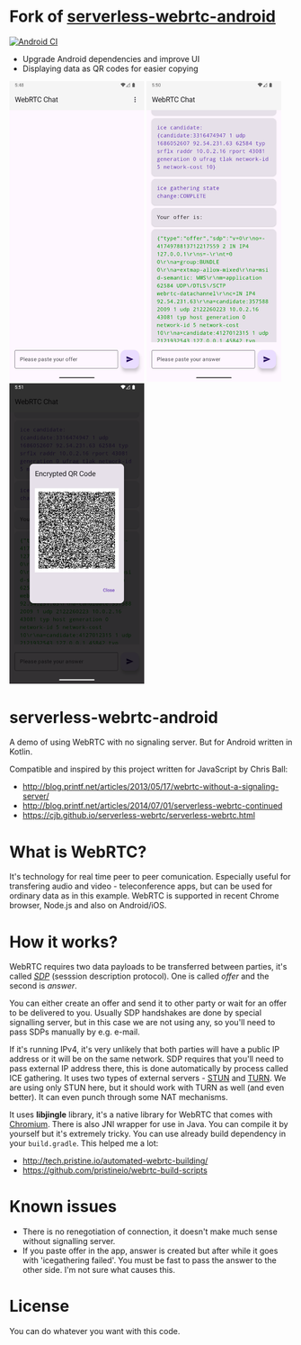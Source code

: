 # Fork of [serverless-webrtc-android](https://github.com/wojta/no-server-webrtc-android)
[![Android CI](https://github.com/softartdev/no-server-webrtc-android/actions/workflows/android.yml/badge.svg)](https://github.com/softartdev/no-server-webrtc-android/actions/workflows/android.yml)
- Upgrade Android dependencies and improve UI
- Displaying data as QR codes for easier copying

<img src=".github/main.png" width="240"> <img src=".github/console.png" width="240"> <img src=".github/qr.png" width="240">

# serverless-webrtc-android
A demo of using WebRTC with no signaling server. But for Android written in Kotlin.

Compatible and inspired by this project written for JavaScript by Chris Ball:
* http://blog.printf.net/articles/2013/05/17/webrtc-without-a-signaling-server/
* http://blog.printf.net/articles/2014/07/01/serverless-webrtc-continued
* https://cjb.github.io/serverless-webrtc/serverless-webrtc.html

# What is WebRTC?
It's technology for real time peer to peer comunication. Especially useful for transfering audio and video - teleconference apps, but can be used for ordinary data as in this example.
WebRTC is supported in recent Chrome browser, Node.js and also on Android/iOS.

# How it works?
WebRTC requires two data payloads to be transferred between parties, it's called [*SDP*](https://en.wikipedia.org/wiki/Session_Description_Protocol) (sesssion description protocol). One is called *offer* and the second is *answer*.

You can either create an offer and send it to other party or wait for an offer to be delivered to you.
Usually SDP handshakes are done by special signalling server, but in this case we are not using any, so you'll need to pass SDPs manually by e.g. e-mail.

If it's running IPv4, it's very unlikely that both parties will have a public IP address or it will be on the same network.
SDP requires that you'll need to pass external IP address there, this is done automatically by process called ICE gathering. It uses two types of external servers - [STUN](https://en.wikipedia.org/wiki/STUN) and [TURN](https://en.wikipedia.org/wiki/Traversal_Using_Relays_around_NAT).
We are using only STUN here, but it should work with TURN as well (and even better).
It can even punch through some NAT mechanisms.

It uses **libjingle** library, it's a native library for WebRTC that comes with [Chromium](https://www.chromium.org/). There is also JNI wrapper for use in Java. You can compile it by yourself but it's extremely tricky. You can use already build dependency in your `build.gradle`. This helped me a lot:
* http://tech.pristine.io/automated-webrtc-building/
* https://github.com/pristineio/webrtc-build-scripts

# Known issues
* There is no renegotiation of connection, it doesn't make much sense without signalling server.
* If you paste offer in the app, answer is created but after while it goes with 'icegathering failed'. You must be fast to pass the answer to the other side. I'm not sure what causes this.

# License
You can do whatever you want with this code.





